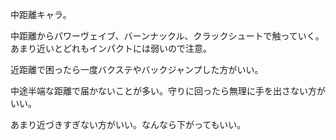 中距離キャラ。

中距離からパワーヴェイブ、バーンナックル、クラックシュートで触っていく。
あまり近いとどれもインパクトには弱いので注意。

近距離で困ったら一度バクステやバックジャンプした方がいい。

中途半端な距離で届かないことが多い。守りに回ったら無理に手を出さない方がいい。

あまり近づきすぎない方がいい。なんなら下がってもいい。
